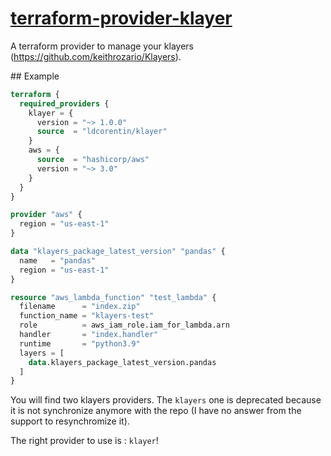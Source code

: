 # [terraform-provider-klayer](https://registry.terraform.io/providers/ldcorentin/klayer/latest)

A terraform provider to manage your klayers (https://github.com/keithrozario/Klayers).

## Example
```terraform
terraform {
  required_providers {
    klayer = {
      version = "~> 1.0.0"
      source  = "ldcorentin/klayer"
    }
    aws = {
      source  = "hashicorp/aws"
      version = "~> 3.0"
    }
  }
}

provider "aws" {
  region = "us-east-1"
}

data "klayers_package_latest_version" "pandas" {
  name   = "pandas"
  region = "us-east-1"
}

resource "aws_lambda_function" "test_lambda" {
  filename      = "index.zip"
  function_name = "klayers-test"
  role          = aws_iam_role.iam_for_lambda.arn
  handler       = "index.handler"
  runtime       = "python3.9"
  layers = [
    data.klayers_package_latest_version.pandas
  ]
}
```

You will find two klayers providers. The `klayers` one is deprecated because it is not synchronize anymore with the repo (I have no answer from the support to resynchromize it).

The right provider to use is : `klayer`!

